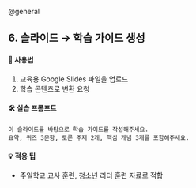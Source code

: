 @general

## 6. 슬라이드 → 학습 가이드 생성

#### 🔹 사용법

1. 교육용 Google Slides 파일을 업로드
2. 학습 콘텐츠로 변환 요청

#### 🛠 실습 프롬프트

```text
이 슬라이드를 바탕으로 학습 가이드를 작성해주세요.
요약, 퀴즈 3문항, 토론 주제 2개, 핵심 개념 3개를 포함해주세요.
```

#### 💡 적용 팁

- 주일학교 교사 훈련, 청소년 리더 훈련 자료로 적합
